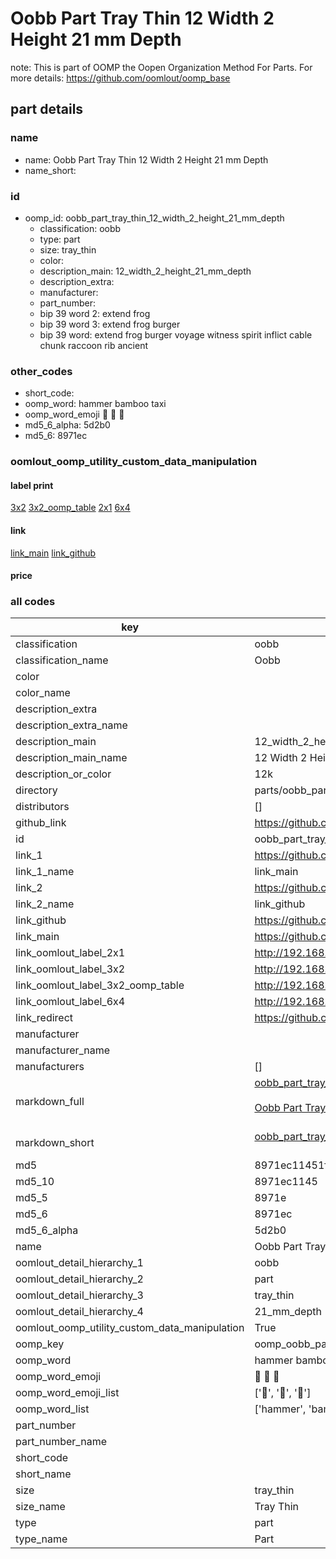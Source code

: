 # Oobb Part Tray Thin 12 Width 2 Height 21 mm Depth  

note: This is part of OOMP the Oopen Organization Method For Parts. For more details: https://github.com/oomlout/oomp_base

##  part details
  







### name
* name: Oobb Part Tray Thin 12 Width 2 Height 21 mm Depth
* name_short: 
### id
* oomp_id: oobb_part_tray_thin_12_width_2_height_21_mm_depth
  * classification: oobb
  * type: part
  * size: tray_thin
  * color: 
  * description_main: 12_width_2_height_21_mm_depth
  * description_extra: 
  * manufacturer: 
  * part_number: 
  * bip 39 word 2: extend frog
  * bip 39 word 3: extend frog burger
  * bip 39 word: extend frog burger voyage witness spirit inflict cable chunk raccoon rib ancient

### other_codes
* short_code: 
* oomp_word: hammer bamboo taxi
* oomp_word_emoji :hammer: :bamboo: :taxi:
* md5_6_alpha: 5d2b0
* md5_6: 8971ec






### oomlout_oomp_utility_custom_data_manipulation
#### label print
[3x2](http://192.168.1.245:1112/?label=oomp%205d2b0)
[3x2_oomp_table](http://192.168.1.108:1112/?label=oomp%205d2b0)
[2x1](http://192.168.1.242:1112/?label=oomp%205d2b0)
[6x4](http://192.168.1.55:1112/?label=oomp%205d2b0)    

#### link

[link_main](https://github.com/oomlout/oomlout_oomp_version_1_messy/tree/main/parts/oobb_part_tray_thin_12_width_2_height_21_mm_depth) [link_github](https://github.com/oomlout/oomlout_oomp_version_1_messy/tree/main/parts/oobb_part_tray_thin_12_width_2_height_21_mm_depth)                             

#### price







### all codes 
| key | value |  
| --- | --- |  
| classification | oobb |  
| classification_name | Oobb |  
| color |  |  
| color_name |  |  
| description_extra |  |  
| description_extra_name |  |  
| description_main | 12_width_2_height_21_mm_depth |  
| description_main_name | 12 Width 2 Height 21 mm Depth |  
| description_or_color | 12k |  
| directory | parts/oobb_part_tray_thin_12_width_2_height_21_mm_depth |  
| distributors | [] |  
| github_link | https://github.com/oomlout/oomlout_oomp_part_src/tree/main/parts/oobb_part_tray_thin_12_width_2_height_21_mm_depth |  
| id | oobb_part_tray_thin_12_width_2_height_21_mm_depth |  
| link_1 | https://github.com/oomlout/oomlout_oomp_version_1_messy/tree/main/parts/oobb_part_tray_thin_12_width_2_height_21_mm_depth |  
| link_1_name | link_main |  
| link_2 | https://github.com/oomlout/oomlout_oomp_version_1_messy/tree/main/parts/oobb_part_tray_thin_12_width_2_height_21_mm_depth |  
| link_2_name | link_github |  
| link_github | https://github.com/oomlout/oomlout_oomp_version_1_messy/tree/main/parts/oobb_part_tray_thin_12_width_2_height_21_mm_depth |  
| link_main | https://github.com/oomlout/oomlout_oomp_version_1_messy/tree/main/parts/oobb_part_tray_thin_12_width_2_height_21_mm_depth |  
| link_oomlout_label_2x1 | http://192.168.1.242:1112/?label=oomp%205d2b0 |  
| link_oomlout_label_3x2 | http://192.168.1.245:1112/?label=oomp%205d2b0 |  
| link_oomlout_label_3x2_oomp_table | http://192.168.1.108:1112/?label=oomp%205d2b0 |  
| link_oomlout_label_6x4 | http://192.168.1.55:1112/?label=oomp%205d2b0 |  
| link_redirect | https://github.com/oomlout/oomlout_oomp_version_1_messy/tree/main/parts/oobb_part_tray_thin_12_width_2_height_21_mm_depth |  
| manufacturer |  |  
| manufacturer_name |  |  
| manufacturers | [] |  
| markdown_full | [oobb_part_tray_thin_12_width_2_height_21_mm_depth](none)<br>[](none)<br>[Oobb Part Tray Thin 12 Width 2 Height 21 Mm Depth](none)<br><br> |  
| markdown_short | [oobb_part_tray_thin_12_width_2_height_21_mm_depth](none)<br><br> |  
| md5 | 8971ec11451fee6f487e5f603d574a87 |  
| md5_10 | 8971ec1145 |  
| md5_5 | 8971e |  
| md5_6 | 8971ec |  
| md5_6_alpha | 5d2b0 |  
| name | Oobb Part Tray Thin 12 Width 2 Height 21 mm Depth |  
| oomlout_detail_hierarchy_1 | oobb |  
| oomlout_detail_hierarchy_2 | part |  
| oomlout_detail_hierarchy_3 | tray_thin |  
| oomlout_detail_hierarchy_4 | 21_mm_depth |  
| oomlout_oomp_utility_custom_data_manipulation | True |  
| oomp_key | oomp_oobb_part_tray_thin_12_width_2_height_21_mm_depth |  
| oomp_word | hammer bamboo taxi |  
| oomp_word_emoji | :hammer: :bamboo: :taxi: |  
| oomp_word_emoji_list | [':hammer:', ':bamboo:', ':taxi:'] |  
| oomp_word_list | ['hammer', 'bamboo', 'taxi'] |  
| part_number |  |  
| part_number_name |  |  
| short_code |  |  
| short_name |  |  
| size | tray_thin |  
| size_name | Tray Thin |  
| type | part |  
| type_name | Part |  
